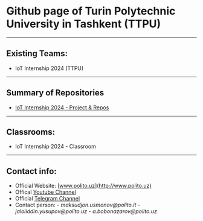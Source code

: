 # Github page of Turin Polytechnic University in Tashkent (TTPU)

---------------------------------------------------------------------------------------
## Existing Teams:

- IoT Internship 2024 (TTPU)

---------------------------------------------------------------------------------------
## Summary of Repositories

- [IoT Internship 2024 - Project & Repos]()

---------------------------------------------------------------------------------------
## Classrooms:

- IoT Internship 2024 - Classroom

---------------------------------------------------------------------------------------
## Contact info:
- Official Website: [www.polito.uz](http://www.polito.uz)
- Offical [Youtube Channel](https://www.youtube.com/@TurinPolytechnicUniversity)
- Official [Telegram Channel](https://t.me/polito_uz)
- Contact person:
              - _maksudjon.usmonov@polito.it_
              - _jaloliddin.yusupov@polito.uz_
              - _a.bobonazarov@polito.uz_
